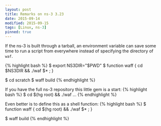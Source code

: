 ```yaml
---
layout: post
title: Remarks on ns-3 3.23
date: 2015-09-14
modified: 2015-09-15
tags: [Linux, ns-3]
pinned: true
---
```


If the ns-3 is built through a tarball, an environment variable can save some time to run a script from everywhere instead of specifying the directory of `waf`.


{% highlight bash %}
$ export NS3DIR="$PWD"
$ function waff { cd $NS3DIR && ./waf $* ; }

$ cd scratch
$ waff build
{% endhighlight %}

If you have the full ns-3 repository this little gem is a start:
{% highlight bash %}
$ cd $(hg root) && ./waf ...
{% endhighlight %}

Even better is to define this as a shell function:
{% highlight bash %}
$ function waff { cd $(hg root) && ./waf $* ; }

$ waff build
{% endhighlight %}

